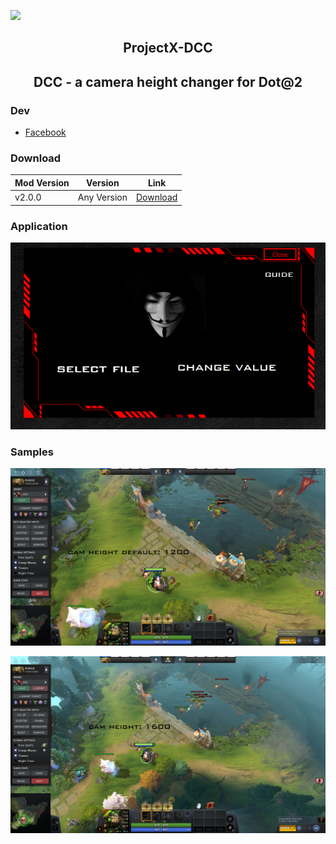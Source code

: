 ![](https://komarev.com/ghpvc/?username=unrealisticfaces)

<h2 align=center><b>ProjectX-DCC</b></h2>

<h2 align=center><b>DCC - a camera height changer for Dot@2</b></h2>

### Dev
- [ Facebook ](https://wwww.facebook.com/kthdavidx)

### Download
| Mod Version| Version | Link |
|----------|-------------|-----------------|
| v2.0.0 | Any Version | [Download](https://www.mediafire.com/file/7s71wxbqqr6zhyl/ProjectX+-+Dota2.rar/file) 


### Application

![Image Link](https://github.com/unrealisticfaces/ProjectX-DCC/blob/main/images/dota2%20camera%20changer.PNG)

### Samples

![Image Link](https://github.com/unrealisticfaces/ProjectX-DCC/blob/main/images/5.png)


![Image Link](https://github.com/unrealisticfaces/ProjectX-DCC/blob/main/images/6.png)
